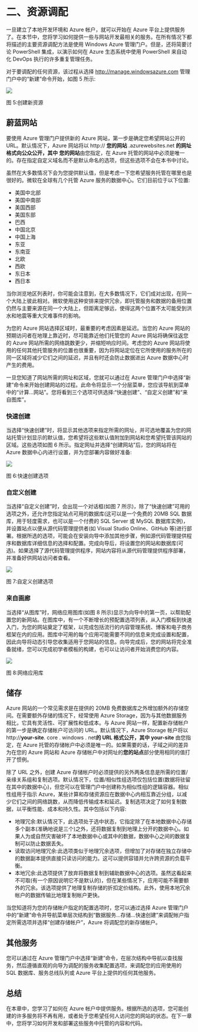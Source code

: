 # 二、资源调配

一旦建立了本地开发环境和 Azure 帐户，就可以开始在 Azure 平台上提供服务了。在本节中，您将学习如何提供一些与网站开发最相关的服务。在所有情况下都将描述的主要资源调配方法是使用 Windows Azure 管理门户。但是，还将简要讨论 PowerShell 集成，以演示如何在 Azure 生态系统中使用 PowerShell 来自动化 DevOps 执行的许多重复管理任务。

对于要调配的任何资源，该过程从选择 http://manage.windowsazure.com 管理门户中的“新建”命令开始，如图 5 所示:

![](img/image008.png)

图 5:创建新资源

## 蔚蓝网站

要使用 Azure 管理门户提供新的 Azure 网站，第一步是确定您希望网站公开的 URL。默认情况下，Azure 网站将以 http:// **您的网站** .azurewebsites.net **的网址格式向公众公开，其中** **您的网站**由您指定，在 Azure 托管的网站中必须是唯一的。存在指定自定义域名而不是默认命名的选项，但这些选项不会在本书中讨论。

虽然在大多数情况下会为您提供默认值，但是考虑一下您希望服务托管在哪里也是很好的。微软在全球有几个托管 Azure 服务的数据中心。它们目前位于以下位置:

*   美国中北部
*   美国中南部
*   美国西部
*   美国东部
*   巴西
*   中国北京
*   中国上海
*   东亚
*   东南亚
*   北欧
*   西欧
*   东日本
*   西日本

当你浏览地区列表时，你可能会注意到，在大多数情况下，它们成对出现，在同一个大陆上彼此相对。微软使用这种安排来提供冗余，即托管服务和数据的备用位置仍然与主要来源在同一个大陆上，但距离足够远，使得这两个位置不太可能受到洪水和地震等重大灾难事件的影响。

为您的 Azure 网站选择区域时，最重要的考虑因素是延迟。当您的 Azure 网站的预期访问者在地理上靠近时，尽可能靠近他们托管您的 Azure 网站将确保往返您的 Azure 网站所需的网络跳数更少，并缩短响应时间。考虑您的 Azure 网站将使用的任何其他托管服务的位置也很重要，因为将网站定位在它所使用的服务所在的同一区域将减少它们之间的延迟，并且有时还会防止数据进出 Azure 数据中心时产生的费用。

一旦您知道了网站所需的网址和区域，您就可以通过在 Azure 管理门户中选择“新建”命令来开始创建网站的过程。此命令将显示一个分层菜单，您应该导航到菜单中的“计算…网站”。您将看到三个选项可供选择:“快速创建”、“自定义创建”和“来自图库”。

### 快速创建

当选择“快速创建”时，将显示其他选项来指定所需的网址，并可选地覆盖为您的网站托管计划显示的默认值，您希望将这些默认值附加到网站和您希望托管该网站的区域。这些选项如图 6 所示。指定网址并选择“创建网站”后，您的网站将在 Azure 数据中心内进行设置，并为您部署内容做好准备:

![](img/image009.png)

图 6:快速创建选项

### 自定义创建

当选择“自定义创建”时，会出现一个对话框(如图 7 所示)，除了“快速创建”可用的选项之外，还允许您指定站点可用的数据库(这可以是一个免费的 20MB SQL 数据库，用于轻度需求，也可以是一个付费的 SQL Server 或 MySQL 数据库实例)，并设置站点以便从源代码管理提供者(如 Visual Studio Online、GitHub 等)进行部署。根据所选的选项，可能会在安装向导中添加其他步骤，例如源代码管理提供程序和数据库详细信息的选择和配置。完成向导后，将设置您的网站和数据库(可选)。如果选择了源代码管理提供程序，网站内容将从源代码管理提供程序部署，并准备好供网站访问者查看。

![](img/image010.png)

图 7:自定义创建选项

### 来自画廊

当选择“从图库”时，网络应用图库(如图 8 所示)显示为向导中的第一页，以帮助配置您的新网站。在图库中，有一个不断增长的预配置选项列表，从入门模板到快速入门，为您的网站奠定了框架，以完成包括流行的内容管理系统、博客和电子商务框架在内的应用。图库中可用的每个应用可能需要不同的信息来完成设置和配置，因此向导将动态引导您收集适用于您网站的信息。向导完成后，您的网站将完全准备就绪，您可以完成初学者模板的构建，也可以让访问者开始消费您的内容。

![](img/image011.png)

图 8:网络应用库

## 储存

Azure 网站的一个常见需求是在提供的 20MB 免费数据库之外增加额外的存储空间。在需要额外存储的情况下，经常使用 Azure Storage，因为与其他数据服务相比，它具有灵活性、可扩展性和低成本。与 Azure 网站一样，配置新存储帐户的第一步是确定存储帐户可访问的 URL。默认情况下，Azure Storage 帐户将以 http://**your-site**. core . windows . net**的 URL 格式公开，其中** **your-site** 由您指定，在 Azure 托管的存储帐户中必须是唯一的。如果需要的话，子域之间的差异为在您的 Azure 网站和 Azure 存储帐户中对网址的**您的站点**部分使用相同的值打开了惯例。

除了 URL 之外，创建 Azure 存储帐户时必须提供的另外两条信息是所需的位置/亲缘关系组和复制选项。默认情况下，位置/相似性组选项仅包括位置(数据将驻留在其中的数据中心)，但您可以在管理门户中创建称为相似性组的逻辑容器。相似性组用于指示 Azure，某些计算和存储资源应在数据中心内相互靠近分组，以减少它们之间的网络跳数，从而降低传输成本和延迟。复制选项决定了如何复制数据，以平衡性能、成本和持久性。其中包括以下内容:

*   地理冗余:默认情况下，此选项处于选中状态，它指定除了在本地数据中心存储多个副本(准确地说是三个)之外，还将数据复制到地理上分开的数据中心。如果人为或自然灾害破坏了本地数据中心或其中的数据，数据中心之间的数据复制可以防止数据丢失。
*   读取访问地理冗余:此选项类似于地理冗余选项，但增加了对存储在独立存储中的数据副本提供直接只读访问的能力。这可以提供容错并允许跨资源的负载平衡。
*   本地冗余:此选项提供了放弃将数据复制到辅助数据中心的选项。虽然这看起来不可取(有一个原因说明它不是默认的)，但在某些情况下，应用可能不需要额外的冗余。该选项提供了地理复制存储的折扣定价结构。此外，使用本地冗余帐户的数据传输比地理复制帐户更快。

当您知道将为您的存储帐户指定的配置选项时，您可以通过选择 Azure 管理门户中的“新建”命令并导航菜单层次结构到“数据服务…存储…快速创建”来调配帐户指定所需选项并选择“创建存储帐户”，Azure 将调配您的新存储帐户。

## 其他服务

您可以通过在 Azure 管理门户中选择“新建”命令，在层次结构中导航以查找服务，然后遵循直观的向导为调配的服务收集配置选项，来调配您的应用使用的 SQL 数据库、服务总线队列或 Azure 平台上提供的任何其他服务。

## 总结

在本章中，您学习了如何在 Azure 帐户中提供服务。根据所选的选项，您可能创建的许多服务将不再有用，或者处于您希望任何人访问您的网站的状态。在下一章中，您将学习如何开发和部署这些服务中托管的内容和代码。